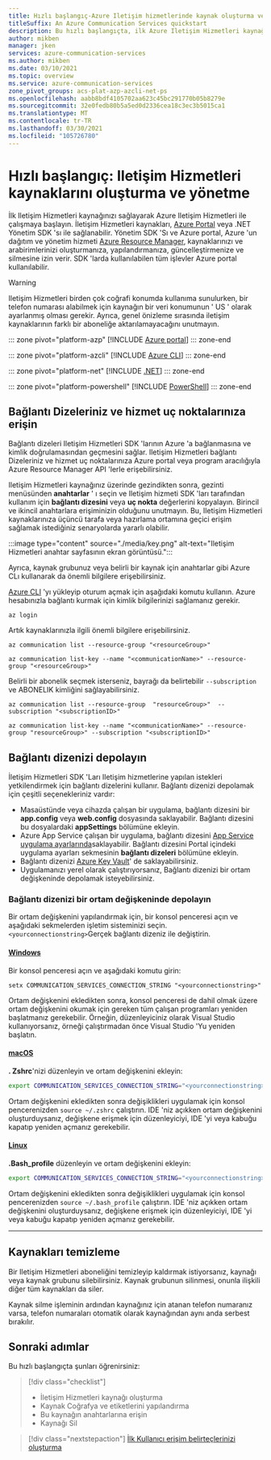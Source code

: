 ```yaml
---
title: Hızlı başlangıç-Azure Iletişim hizmetlerinde kaynak oluşturma ve yönetme
titleSuffix: An Azure Communication Services quickstart
description: Bu hızlı başlangıçta, ilk Azure Iletişim Hizmetleri kaynağınızı oluşturmayı ve yönetmeyi öğreneceksiniz.
author: mikben
manager: jken
services: azure-communication-services
ms.author: mikben
ms.date: 03/10/2021
ms.topic: overview
ms.service: azure-communication-services
zone_pivot_groups: acs-plat-azp-azcli-net-ps
ms.openlocfilehash: aabb8bdf4105702aa623c45bc291770b05b8279e
ms.sourcegitcommit: 32e0fedb80b5a5ed0d2336cea18c3ec3b5015ca1
ms.translationtype: MT
ms.contentlocale: tr-TR
ms.lasthandoff: 03/30/2021
ms.locfileid: "105726780"
---
```

# <a name="quickstart-create-and-manage-communication-services-resources"></a>Hızlı başlangıç: Iletişim Hizmetleri kaynaklarını oluşturma ve yönetme

İlk Iletişim Hizmetleri kaynağınızı sağlayarak Azure Iletişim Hizmetleri ile çalışmaya başlayın. İletişim Hizmetleri kaynakları, [Azure Portal](https://portal.azure.com) veya .NET Yönetim SDK 'sı ile sağlanabilir. Yönetim SDK 'Sı ve Azure portal, Azure 'un dağıtım ve yönetim hizmeti [Azure Resource Manager](../../azure-resource-manager/management/overview.md), kaynaklarınızı ve arabirimlerinizi oluşturmanıza, yapılandırmanıza, güncelleştirmenize ve silmesine izin verir. SDK 'larda kullanılabilen tüm işlevler Azure portal kullanılabilir. 


> [!WARNING]
> Iletişim Hizmetleri birden çok coğrafi konumda kullanıma sunulurken, bir telefon numarası alabilmek için kaynağın bir veri konumunun ' US ' olarak ayarlanmış olması gerekir. Ayrıca, genel önizleme sırasında iletişim kaynaklarının farklı bir aboneliğe aktarılamayacağını unutmayın.

::: zone pivot="platform-azp"
[!INCLUDE [Azure portal](./includes/create-resource-azp.md)]
::: zone-end

::: zone pivot="platform-azcli"
[!INCLUDE [Azure CLI](./includes/create-resource-azcli.md)]
::: zone-end

::: zone pivot="platform-net"
[!INCLUDE [.NET](./includes/create-resource-net.md)]
::: zone-end

::: zone pivot="platform-powershell"
[!INCLUDE [PowerShell](./includes/create-resource-powershell.md)]
::: zone-end


## <a name="access-your-connection-strings-and-service-endpoints"></a>Bağlantı Dizeleriniz ve hizmet uç noktalarınıza erişin

Bağlantı dizeleri Iletişim Hizmetleri SDK 'larının Azure 'a bağlanmasına ve kimlik doğrulamasından geçmesini sağlar. Iletişim Hizmetleri bağlantı Dizeleriniz ve hizmet uç noktalarınıza Azure portal veya program aracılığıyla Azure Resource Manager API 'lerle erişebilirsiniz.

Iletişim Hizmetleri kaynağınız üzerinde gezindikten sonra, gezinti menüsünden **anahtarlar** ' ı seçin ve Iletişim hizmeti SDK 'ları tarafından kullanım için **bağlantı dizesini** veya **uç nokta** değerlerini kopyalayın. Birincil ve ikincil anahtarlara erişiminizin olduğunu unutmayın. Bu, Iletişim Hizmetleri kaynaklarınıza üçüncü tarafa veya hazırlama ortamına geçici erişim sağlamak istediğiniz senaryolarda yararlı olabilir.

:::image type="content" source="./media/key.png" alt-text="Iletişim Hizmetleri anahtar sayfasının ekran görüntüsü.":::

Ayrıca, kaynak grubunuz veya belirli bir kaynak için anahtarlar gibi Azure CLı kullanarak da önemli bilgilere erişebilirsiniz. 

[Azure CLI](https://docs.microsoft.com/cli/azure/install-azure-cli-windows?tabs=azure-cli) 'yı yükleyip oturum açmak için aşağıdaki komutu kullanın. Azure hesabınızla bağlantı kurmak için kimlik bilgilerinizi sağlamanız gerekir.
```azurecli
az login
```

Artık kaynaklarınızla ilgili önemli bilgilere erişebilirsiniz.
```azurecli
az communication list --resource-group "<resourceGroup>"

az communication list-key --name "<communicationName>" --resource-group "<resourceGroup>"
```

Belirli bir abonelik seçmek isterseniz, bayrağı da belirtebilir ```--subscription``` ve ABONELIK kimliğini sağlayabilirsiniz.
```
az communication list --resource-group  "resourceGroup>"  --subscription "<subscriptionID>"

az communication list-key --name "<communicationName>" --resource-group "resourceGroup>" --subscription "<subscriptionID>"
```

## <a name="store-your-connection-string"></a>Bağlantı dizenizi depolayın

İletişim Hizmetleri SDK 'Ları Iletişim hizmetlerine yapılan istekleri yetkilendirmek için bağlantı dizelerini kullanır. Bağlantı dizenizi depolamak için çeşitli seçenekleriniz vardır:

* Masaüstünde veya cihazda çalışan bir uygulama, bağlantı dizesini bir **app.config** veya **web.config** dosyasında saklayabilir. Bağlantı dizesini bu dosyalardaki **appSettings** bölümüne ekleyin.
* Azure App Service çalışan bir uygulama, bağlantı dizesini [App Service uygulama ayarlarında](../../app-service/configure-common.md)saklayabilir. Bağlantı dizesini Portal içindeki uygulama ayarları sekmesinin **bağlantı dizeleri** bölümüne ekleyin.
* Bağlantı dizenizi [Azure Key Vault](../../data-factory/store-credentials-in-key-vault.md)' de saklayabilirsiniz.
* Uygulamanızı yerel olarak çalıştırıyorsanız, Bağlantı dizenizi bir ortam değişkeninde depolamak isteyebilirsiniz.

### <a name="store-your-connection-string-in-an-environment-variable"></a>Bağlantı dizenizi bir ortam değişkeninde depolayın

Bir ortam değişkenini yapılandırmak için, bir konsol penceresi açın ve aşağıdaki sekmelerden işletim sisteminizi seçin. `<yourconnectionstring>`Gerçek bağlantı dizeniz ile değiştirin.

#### <a name="windows"></a>[Windows](#tab/windows)

Bir konsol penceresi açın ve aşağıdaki komutu girin:

```console
setx COMMUNICATION_SERVICES_CONNECTION_STRING "<yourconnectionstring>"
```

Ortam değişkenini ekledikten sonra, konsol penceresi de dahil olmak üzere ortam değişkenini okumak için gereken tüm çalışan programları yeniden başlatmanız gerekebilir. Örneğin, düzenleyiciniz olarak Visual Studio kullanıyorsanız, örneği çalıştırmadan önce Visual Studio 'Yu yeniden başlatın.

#### <a name="macos"></a>[macOS](#tab/unix)

**. Zshrc**'nizi düzenleyin ve ortam değişkenini ekleyin:

```bash
export COMMUNICATION_SERVICES_CONNECTION_STRING="<yourconnectionstring>"
```

Ortam değişkenini ekledikten sonra değişiklikleri uygulamak için konsol pencerenizden `source ~/.zshrc` çalıştırın. IDE 'niz açıkken ortam değişkenini oluşturduysanız, değişkene erişmek için düzenleyiciyi, IDE 'yi veya kabuğu kapatıp yeniden açmanız gerekebilir.

#### <a name="linux"></a>[Linux](#tab/linux)

**.Bash_profile** düzenleyin ve ortam değişkenini ekleyin:

```bash
export COMMUNICATION_SERVICES_CONNECTION_STRING="<yourconnectionstring>"
```

Ortam değişkenini ekledikten sonra değişiklikleri uygulamak için konsol pencerenizden `source ~/.bash_profile` çalıştırın. IDE 'niz açıkken ortam değişkenini oluşturduysanız, değişkene erişmek için düzenleyiciyi, IDE 'yi veya kabuğu kapatıp yeniden açmanız gerekebilir.

---

## <a name="clean-up-resources"></a>Kaynakları temizleme

Bir Iletişim Hizmetleri aboneliğini temizleyip kaldırmak istiyorsanız, kaynağı veya kaynak grubunu silebilirsiniz. Kaynak grubunun silinmesi, onunla ilişkili diğer tüm kaynakları da siler.

Kaynak silme işleminin ardından kaynağınız için atanan telefon numaranız varsa, telefon numaraları otomatik olarak kaynağından aynı anda serbest bırakılır.

## <a name="next-steps"></a>Sonraki adımlar

Bu hızlı başlangıçta şunları öğrenirsiniz:

> [!div class="checklist"]
> * İletişim Hizmetleri kaynağı oluşturma
> * Kaynak Coğrafya ve etiketlerini yapılandırma
> * Bu kaynağın anahtarlarına erişin
> * Kaynağı Sil

> [!div class="nextstepaction"]
> [İlk Kullanıcı erişim belirteçlerinizi oluşturma](access-tokens.md)

